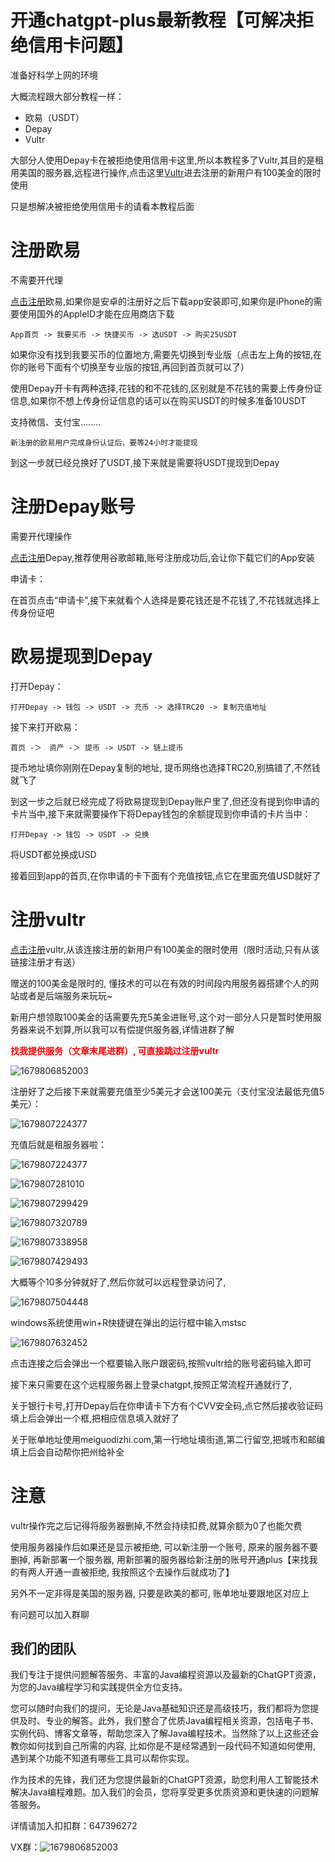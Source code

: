 # 开通chatgpt-plus最新教程【可解决拒绝信用卡问题】

准备好科学上网的环境

大概流程跟大部分教程一样：

- 欧易（USDT）
- Depay
- Vultr

大部分人使用Depay卡在被拒绝使用信用卡这里,所以本教程多了Vultr,其目的是租用美国的服务器,远程进行操作,点击这里[Vultr](https://www.vultr.com/?ref=9028686-8H)进去注册的新用户有100美金的限时使用

只是想解决被拒绝使用信用卡的请看本教程后面

# 注册欧易

不需要开代理

[点击注册](https://www.cnouyi.care/cn/join/76029553)欧易,如果你是安卓的注册好之后下载app安装即可,如果你是iPhone的需要使用国外的AppleID才能在应用商店下载

```
App首页 -> 我要买币 -> 快捷买币 -> 选USDT -> 购买25USDT
```

如果你没有找到我要买币的位置地方,需要先切换到专业版（点击左上角的按钮,在你的账号下面有个切换至专业版的按钮,再回到首页就可以了）

使用Depay开卡有两种选择,花钱的和不花钱的,区别就是不花钱的需要上传身份证信息,如果你不想上传身份证信息的话可以在购买USDT的时候多准备10USDT

支持微信、支付宝........

```
新注册的欧易用户完成身份认证后，要等24小时才能提现
```

到这一步就已经兑换好了USDT,接下来就是需要将USDT提现到Depay

# 注册Depay账号

需要开代理操作

[点击注册](https://depay.depay.one/web-app/register-h5?invitCode=121606&lang=zh-cn)Depay,推荐使用谷歌邮箱,账号注册成功后,会让你下载它们的App安装

申请卡：

在首页点击“申请卡”,接下来就看个人选择是要花钱还是不花钱了,不花钱就选择上传身份证吧

# 欧易提现到Depay

打开Depay：

```
打开Depay -> 钱包 -> USDT -> 充币 -> 选择TRC20 -> 复制充值地址
```

接下来打开欧易：

```
首页 -＞　资产 -＞ 提币 -> USDT -> 链上提币
```

提币地址填你刚刚在Depay复制的地址, 提币网络也选择TRC20,别搞错了,不然钱就飞了

到这一步之后就已经完成了将欧易提现到Depay账户里了,但还没有提到你申请的卡片当中,接下来就需要操作下将Depay钱包的余额提现到你申请的卡片当中：

```
打开Depay -> 钱包 -> USDT -> 兑换
```

将USDT都兑换成USD

接着回到app的首页,在你申请的卡下面有个充值按钮,点它在里面充值USD就好了

# 注册vultr

[点击注册](https://www.vultr.com/?ref=9028686-8H)vultr,从该连接注册的新用户有100美金的限时使用（限时活动,只有从该链接注册才有送）

赠送的100美金是限时的, 懂技术的可以在有效的时间段内用服务器搭建个人的网站或者是后端服务来玩玩~

新用户想领取100美金的话需要先充5美金进账号,这个对一部分人只是暂时使用服务器来说不划算,所以我可以有偿提供服务器,详情进群了解

<div style="color: red;font-weight: 700;">找我提供服务（文章末尾进群）, 可直接跳过注册vultr</div>

![1679806852003](./img/1679806852003.png)

注册好了之后接下来就需要充值至少5美元才会送100美元（支付宝没法最低充值5美元）：

![1679807224377](./img/2222.png)

充值后就是租服务器啦：

![1679807224377](./img/1679807224377.png)

![1679807281010](./img/1679807281010.png)

![1679807299429](./img/1679807299429.png)

![1679807320789](./img/1679807320789.png)

![1679807338958](./img/1679807338958.png)

![1679807429493](./img/1679807429493.png)

大概等个10多分钟就好了,然后你就可以远程登录访问了,

![1679807504448](./img/1679807504448.png)

windows系统使用win+R快捷键在弹出的运行框中输入mstsc

![1679807632452](./img/1679807632452.png)

点击连接之后会弹出一个框要输入账户跟密码,按照vultr给的账号密码输入即可

接下来只需要在这个远程服务器上登录chatgpt,按照正常流程开通就行了,

关于银行卡号,打开Depay后在你申请卡下方有个CVV安全码,点它然后接收验证码填上后会弹出一个框,把相应信息填入就好了

关于账单地址使用meiguodizhi.com,第一行地址填街道,第二行留空,把城市和邮编填上后会自动帮你把州给补全

# 注意

vultr操作完之后记得将服务器删掉,不然会持续扣费,就算余额为0了也能欠费

使用服务器操作后如果还是显示被拒绝, 可以新注册一个账号, 原来的服务器不要删掉, 再新部署一个服务器, 用新部署的服务器给新注册的账号开通plus【来找我的有两人开通一直被拒绝, 我按照这个去操作后就成功了】

另外不一定非得是美国的服务器, 只要是欧美的都可, 账单地址要跟地区对应上

有问题可以加入群聊

## 我们的团队

我们专注于提供问题解答服务、丰富的Java编程资源以及最新的ChatGPT资源，为您的Java编程学习和实践提供全方位支持。

您可以随时向我们的提问，无论是Java基础知识还是高级技巧，我们都将为您提供及时、专业的解答。此外，我们整合了优质Java编程相关资源，包括电子书、实例代码、博客文章等，帮助您深入了解Java编程技术。当然除了以上这些还会教你如何找到自己所需的内容, 比如你是不是经常遇到一段代码不知道如何使用, 遇到某个功能不知道有哪些工具可以帮你实现。

作为技术的先锋，我们还为您提供最新的ChatGPT资源，助您利用人工智能技术解决Java编程难题。加入我们的会员，您将享受更多优质资源和更快速的问题解答服务。

详情请加入扣扣群：647396272

VX群：![1679806852003](./img/111.jpg)